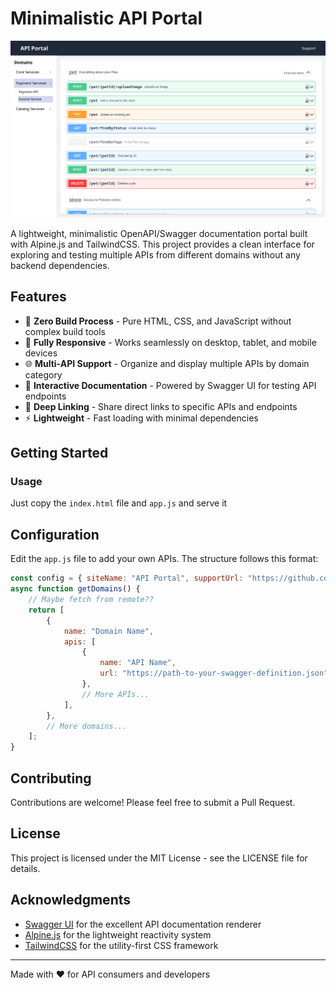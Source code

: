 # Minimalistic API Portal

![API Portal Preview](/preview.png)

A lightweight, minimalistic OpenAPI/Swagger documentation portal built with Alpine.js and TailwindCSS. This project provides a clean interface for exploring and testing multiple APIs from different domains without any backend dependencies.

## Features

- 🚀 **Zero Build Process** - Pure HTML, CSS, and JavaScript without complex build tools
- 📱 **Fully Responsive** - Works seamlessly on desktop, tablet, and mobile devices
- 🌐 **Multi-API Support** - Organize and display multiple APIs by domain category
- 🔎 **Interactive Documentation** - Powered by Swagger UI for testing API endpoints
- 🔄 **Deep Linking** - Share direct links to specific APIs and endpoints
- ⚡ **Lightweight** - Fast loading with minimal dependencies

## Getting Started

### Usage

Just copy the `index.html` file and `app.js` and serve it

## Configuration

Edit the `app.js` file to add your own APIs. The structure follows this format:

```javascript
const config = { siteName: "API Portal", supportUrl: "https://github.com" };
async function getDomains() {
    // Maybe fetch from remote??
    return [
        {
            name: "Domain Name",
            apis: [
                {
                    name: "API Name",
                    url: "https://path-to-your-swagger-definition.json",
                },
                // More APIs...
            ],
        },
        // More domains...
    ];
}
```

## Contributing

Contributions are welcome! Please feel free to submit a Pull Request.

## License

This project is licensed under the MIT License - see the LICENSE file for details.

## Acknowledgments

- [Swagger UI](https://swagger.io/tools/swagger-ui/) for the excellent API documentation renderer
- [Alpine.js](https://alpinejs.dev/) for the lightweight reactivity system
- [TailwindCSS](https://tailwindcss.com/) for the utility-first CSS framework

---

Made with ❤️ for API consumers and developers
